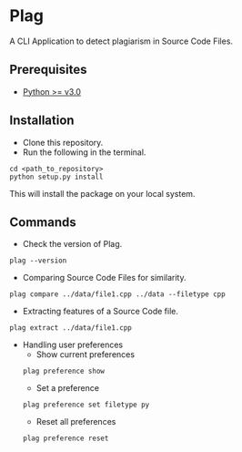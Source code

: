 # Plag
A CLI Application to detect plagiarism in Source Code Files.

## Prerequisites
- [Python >= v3.0](https://www.python.org/)

## Installation
- Clone this repository.
- Run the following in the terminal.
```
cd <path_to_repository>
python setup.py install
```
This will install the package on your local system.

## Commands
- Check the version of Plag.
```
plag --version
```
- Comparing Source Code Files for similarity.
```
plag compare ../data/file1.cpp ../data --filetype cpp 
```
- Extracting features of a Source Code file.
```
plag extract ../data/file1.cpp
```
- Handling user preferences
  - Show current preferences
  ```
  plag preference show
  ```
  - Set a preference
  ```
  plag preference set filetype py
  ```
  - Reset all preferences
  ```
  plag preference reset
  ```
